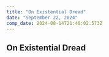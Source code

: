 ```yaml
---
title: "On Existential Dread"
date: "September 22, 2024"
comp_date: 2024-08-14T21:40:02.573Z
---
```


## On Existential Dread